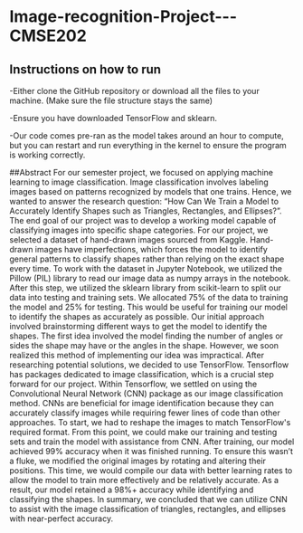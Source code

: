 # Image-recognition-Project---CMSE202

## Instructions on how to run

-Either clone the GitHub repository or download all the files to your machine. (Make sure the file structure stays the same)

-Ensure you have downloaded TensorFlow and sklearn.

-Our code comes pre-ran as the model takes around an hour to compute, but you can restart and run everything in the kernel to ensure the program is working correctly.


##Abstract
For our semester project, we focused on applying machine learning to image classification. Image classification involves labeling images based on patterns recognized by models that one trains. Hence, we wanted to answer the research question: “How Can We Train a Model to Accurately Identify Shapes such as Triangles, Rectangles, and Ellipses?”. The end goal of our project was to develop a working model capable of classifying images into specific shape categories. For our project, we selected a dataset of hand-drawn images sourced from Kaggle. Hand-drawn images have imperfections, which forces the model to identify general patterns to classify shapes rather than relying on the exact shape every time. To work with the dataset in Jupyter Notebook, we utilized the Pillow (PIL) library to read our image data as numpy arrays in the notebook. After this step, we utilized the sklearn library from scikit-learn to split our data into testing and training sets. We allocated 75% of the data to training the model and 25% for testing. This would be useful for training our model to identify the shapes as accurately as possible. Our initial approach involved brainstorming different ways to get the model to identify the shapes. The first idea involved the model finding the number of angles or sides the shape may have or the angles in the shape. However, we soon realized this method of implementing our idea was impractical. After researching potential solutions, we decided to use TensorFlow. Tensorflow has packages dedicated to image classification, which is a crucial step forward for our project. Within Tensorflow, we settled on using the Convolutional Neural Network (CNN) package as our image classification method. CNNs are beneficial for image identification because they can accurately classify images while requiring fewer lines of code than other approaches. To start, we had to reshape the images to match TensorFlow's required format. From this point, we could make our training and testing sets and train the model with assistance from CNN. After training, our model achieved 99% accuracy when it was finished running. To ensure this wasn’t a fluke, we modified the original images by rotating and altering their positions. This time, we would compile our data with better learning rates to allow the model to train more effectively and be relatively accurate. As a result, our model retained a 98%+ accuracy while identifying and classifying the shapes. In summary, we concluded that we can utilize CNN to assist with the image classification of triangles, rectangles, and ellipses with near-perfect accuracy.
